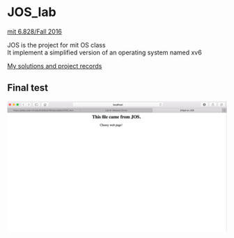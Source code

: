 # JOS_lab

[mit 6.828/Fall 2016](https://pdos.csail.mit.edu/6.828/2016)

JOS is the project for mit OS class  
It implement a simplified version of an operating system named xv6  

[My solutions and project records](ACM1401隗林涵U201414597.pdf)



## Final test
![](final_project.png)
